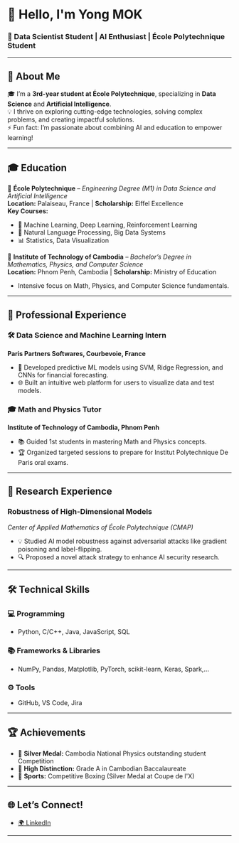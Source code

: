 # 👋 Hello, I'm **Yong MOK**  

### 🚀 Data Scientist Student | AI Enthusiast | École Polytechnique Student  

---

## 🌟 About Me  
🎓 I’m a **3rd-year student at École Polytechnique**, specializing in **Data Science** and **Artificial Intelligence**.  
💡 I thrive on exploring cutting-edge technologies, solving complex problems, and creating impactful solutions.  
⚡ Fun fact: I’m passionate about combining AI and education to empower learning!  

---

## 🎓 Education  
📘 **École Polytechnique** – _Engineering Degree (M1) in Data Science and Artificial Intelligence_  
**Location:** Palaiseau, France | **Scholarship:** Eiffel Excellence  
**Key Courses:**  
- 🧠 Machine Learning, Deep Learning, Reinforcement Learning  
- 💬 Natural Language Processing, Big Data Systems  
- 📊 Statistics, Data Visualization  

📘 **Institute of Technology of Cambodia** – _Bachelor’s Degree in Mathematics, Physics, and Computer Science_  
**Location:** Phnom Penh, Cambodia | **Scholarship:** Ministry of Education  
- Intensive focus on Math, Physics, and Computer Science fundamentals.  

---

## 💼 Professional Experience  
### 🛠️ **Data Science and Machine Learning Intern**  
**Paris Partners Softwares, Courbevoie, France**  
- 🚀 Developed predictive ML models using SVM, Ridge Regression, and CNNs for financial forecasting.  
- 🌐 Built an intuitive web platform for users to visualize data and test models.  

### 🎓 **Math and Physics Tutor**  
**Institute of Technology of Cambodia, Phnom Penh**  
- 📚 Guided 1st students in mastering Math and Physics concepts.  
- 🏆 Organized targeted sessions to prepare for Institut Polytechnique De Paris oral exams.  

---

## 🔬 Research Experience  
### **Robustness of High-Dimensional Models**  
_Center of Applied Mathematics of École Polytechnique (CMAP)_  
- 💡 Studied AI model robustness against adversarial attacks like gradient poisoning and label-flipping.  
- 🔍 Proposed a novel attack strategy to enhance AI security research.  

---

## 🛠️ Technical Skills  
### 💻 Programming  
- Python, C/C++, Java, JavaScript, SQL  

### 📚 Frameworks & Libraries  
- NumPy, Pandas, Matplotlib, PyTorch, scikit-learn, Keras, Spark,...  

### ⚙️ Tools  
- GitHub, VS Code, Jira  

---

## 🏆 Achievements  
- 🥈 **Silver Medal:** Cambodia National Physics outstanding student Competition  
- 🏅 **High Distinction:** Grade A in Cambodian Baccalaureate 
- 🥊 **Sports:** Competitive Boxing (Silver Medal at Coupe de l'X)  

---


## 🌐 Let’s Connect!  
- [🌍 LinkedIn](https://linkedin.com/in/yongmok)  
---

